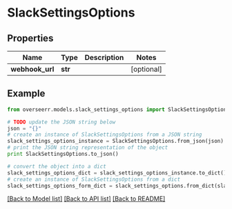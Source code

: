 # SlackSettingsOptions


## Properties

Name | Type | Description | Notes
------------ | ------------- | ------------- | -------------
**webhook_url** | **str** |  | [optional] 

## Example

```python
from overseerr.models.slack_settings_options import SlackSettingsOptions

# TODO update the JSON string below
json = "{}"
# create an instance of SlackSettingsOptions from a JSON string
slack_settings_options_instance = SlackSettingsOptions.from_json(json)
# print the JSON string representation of the object
print SlackSettingsOptions.to_json()

# convert the object into a dict
slack_settings_options_dict = slack_settings_options_instance.to_dict()
# create an instance of SlackSettingsOptions from a dict
slack_settings_options_form_dict = slack_settings_options.from_dict(slack_settings_options_dict)
```
[[Back to Model list]](../README.md#documentation-for-models) [[Back to API list]](../README.md#documentation-for-api-endpoints) [[Back to README]](../README.md)



